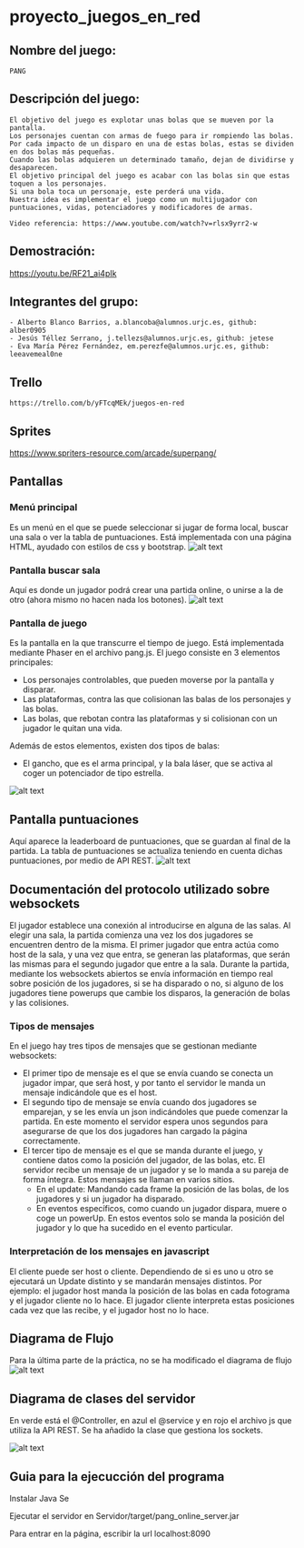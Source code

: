 ﻿# proyecto_juegos_en_red
 

## Nombre del juego:
	PANG

## Descripción del juego:
	El objetivo del juego es explotar unas bolas que se mueven por la pantalla.
	Los personajes cuentan con armas de fuego para ir rompiendo las bolas. 
	Por cada impacto de un disparo en una de estas bolas, estas se dividen en dos bolas más pequeñas.
	Cuando las bolas adquieren un determinado tamaño, dejan de dividirse y desaparecen.
	El objetivo principal del juego es acabar con las bolas sin que estas toquen a los personajes.
	Si una bola toca un personaje, este perderá una vida.
	Nuestra idea es implementar el juego como un multijugador con puntuaciones, vidas, potenciadores y modificadores de armas.

	Video referencia: https://www.youtube.com/watch?v=rlsx9yrr2-w
	
 ## Demostración:
 https://youtu.be/RF21_ai4pIk
 

## Integrantes del grupo:
    - Alberto Blanco Barrios, a.blancoba@alumnos.urjc.es, github: alber0905
    - Jesús Téllez Serrano, j.tellezs@alumnos.urjc.es, github: jetese
    - Eva María Pérez Fernández, em.perezfe@alumnos.urjc.es, github: leeavemeal0ne

## Trello
    https://trello.com/b/yFTcqMEk/juegos-en-red


## Sprites
https://www.spriters-resource.com/arcade/superpang/

## Pantallas

### Menú principal

Es un menú en el que se puede seleccionar si jugar de forma local, buscar una sala o ver la tabla de puntuaciones. 
Está implementada con una página HTML, ayudado con estilos de css y bootstrap. 
![alt text](/pang_online/screenshots/menuprincipal.png)

### Pantalla buscar sala 
Aquí es donde un jugador podrá crear una partida online, o unirse a la de otro (ahora mismo no hacen nada los botones).
![alt text](/pang_online/screenshots/seleccionsala.png)

### Pantalla de juego
Es la pantalla en la que transcurre el tiempo de juego. Está implementada mediante Phaser en el archivo pang.js.
El juego consiste en 3 elementos principales:
- Los personajes controlables, que pueden moverse por la pantalla y disparar.
- Las plataformas, contra las que colisionan las balas de los personajes y las bolas.
- Las bolas, que rebotan contra las plataformas y si colisionan con un jugador le quitan una vida.

Además de estos elementos, existen dos tipos de balas: 
- El gancho, que es el arma principal, y la bala láser, que se activa al coger un potenciador de tipo estrella.

![alt text](/pang_online/screenshots/partida.png)

## Pantalla puntuaciones

Aquí aparece la leaderboard de puntuaciones, que se guardan al final de la partida. La tabla de puntuaciones se actualiza
teniendo en cuenta dichas puntuaciones, por medio de API REST.
![alt text](/pang_online/screenshots/puntuacion.png)

## Documentación del protocolo utilizado sobre websockets

El jugador establece una conexión al introducirse en alguna de las salas. Al elegir una sala, la partida comienza una vez los dos jugadores se encuentren dentro de la misma. El primer jugador que entra actúa como host de la sala, y una vez que entra,
se generan las plataformas, que serán las mismas para el segundo jugador que entre a la sala. Durante la partida,
mediante los websockets abiertos se envía información en tiempo real sobre posición de los jugadores, si se ha disparado o no, si alguno de los jugadores tiene powerups que cambie los disparos, la generación de bolas y las colisiones.

### Tipos de mensajes
En el juego hay tres tipos de mensajes que se gestionan mediante websockets:
- El primer tipo de mensaje es el que se envía cuando se conecta un jugador impar, que será host, y por tanto el servidor le manda un mensaje indicándole que es el host.
- El segundo tipo de mensaje se envía cuando dos jugadores se emparejan, y se les envía un json indicándoles que puede comenzar la partida. En este momento el servidor espera unos segundos para asegurarse de que los dos jugadores han cargado la página correctamente.
- El tercer tipo de mensaje es el que se manda durante el juego, y contiene datos como la posición del jugador, de las bolas, etc. El servidor recibe un mensaje de un jugador y se lo manda a su pareja de forma íntegra. Estos mensajes se llaman en varios sitios.
	- En el update: Mandando cada frame la posición de las bolas, de los jugadores y si un jugador ha disparado.
	- En eventos específicos, como cuando un jugador dispara, muere o coge un powerUp. En estos eventos solo se manda la posición del jugador y lo que ha sucedido en el evento particular.

### Interpretación de los mensajes en javascript
El cliente puede ser host o cliente. Dependiendo de si es uno u otro se ejecutará un Update distinto y se mandarán mensajes distintos. Por ejemplo: el jugador host manda la posición de las bolas en cada fotograma y el jugador cliente no lo hace. El jugador cliente interpreta estas posiciones cada vez que las recibe, y el jugador host no lo hace.


## Diagrama de Flujo
Para la última parte de la práctica, no se ha modificado el diagrama de flujo 
![alt text](/pang_online/screenshots/Diagrama_de_flujo.png)

## Diagrama de clases del servidor

En verde está el @Controller, en azul el @service y en rojo el archivo js que utiliza la API REST.
Se ha añadido la clase que gestiona los sockets.

![alt text](/pang_online/screenshots/Diagrama_de_clases_server.PNG)

## Guia para la ejecucción del programa

Instalar Java Se

Ejecutar el servidor en Servidor/target/pang_online_server.jar

Para entrar en la página, escribir la url localhost:8090

